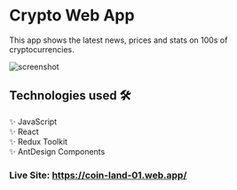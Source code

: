 # Crypto Web App

This app shows the latest news, prices and stats on 100s of cryptocurrencies. 

<img src="https://i.postimg.cc/YCHFpC8C/cryptoprojectsnapshot.jpg" alt="screenshot" />

## Technologies used 🛠️
  ✨ JavaScript <br>
  ✨ React <br>
  ✨ Redux Toolkit <br>
  ✨ AntDesign Components <br>


### Live Site: https://coin-land-01.web.app/

